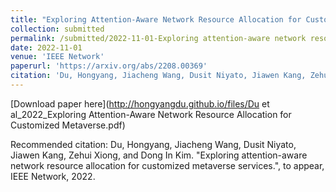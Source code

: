```yaml
---
title: "Exploring Attention-Aware Network Resource Allocation for Customized Metaverse Services"
collection: submitted
permalink: /submitted/2022-11-01-Exploring attention-aware network resource allocation for customized metaverse services
date: 2022-11-01
venue: 'IEEE Network'
paperurl: 'https://arxiv.org/abs/2208.00369'
citation: 'Du, Hongyang, Jiacheng Wang, Dusit Niyato, Jiawen Kang, Zehui Xiong, and Dong In Kim. "Exploring attention-aware network resource allocation for customized metaverse services.", to appear, IEEE Network, 2022.'
---
```


[Download paper here](http://hongyangdu.github.io/files/Du et al_2022_Exploring Attention-Aware Network Resource Allocation for Customized Metaverse.pdf)

Recommended citation: Du, Hongyang, Jiacheng Wang, Dusit Niyato, Jiawen Kang, Zehui Xiong, and Dong In Kim. "Exploring attention-aware network resource allocation for customized metaverse services.", to appear, IEEE Network, 2022.
